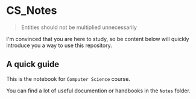 # CS_Notes
> Entities should not be multiplied unnecessarily

I'm convinced that you are here to study, so be content below will quickly introduce you a way to use this repository.

## A quick guide
This is the notebook for `Computer Science` course.

You can find a lot of useful documention or handbooks in the `Notes` folder.
